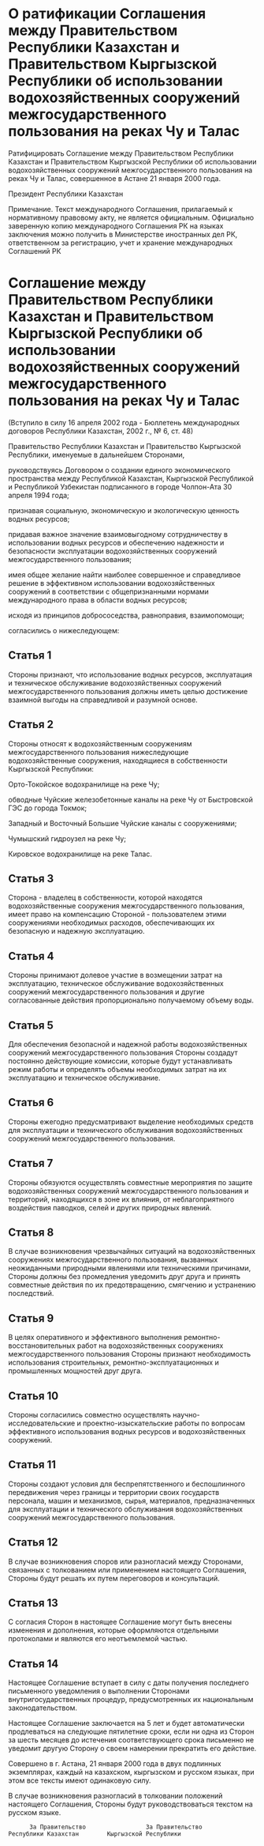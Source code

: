 # О ратификации Соглашения между Правительством Республики Казахстан и Правительством Кыргызской Республики об использовании водохозяйственных сооружений межгосударственного пользования на реках Чу и Талас

Ратифицировать Соглашение между Правительством Республики Казахстан и Правительством Кыргызской Республики об использовании водохозяйственных сооружений межгосударственного пользования на реках Чу и Талас, совершенное в Астане 21 января 2000 года.

Президент Республики Казахстан

Примечание. Текст международного Соглашения, прилагаемый к нормативному правовому акту, не является официальным. Официально заверенную копию международного Соглашения РК на языках заключения можно получить в Министерстве иностранных дел РК, ответственном за регистрацию, учет и хранение международных Соглашений РК

# Соглашение между Правительством Республики Казахстан и Правительством Кыргызской Республики об использовании водохозяйственных сооружений межгосударственного пользования на реках Чу и Талас

(Вступило в силу 16 апреля 2002 года - Бюллетень международных договоров Республики Казахстан, 2002 г., № 6, ст. 48)

Правительство Республики Казахстан и Правительство Кыргызской Республики, именуемые в дальнейшем Сторонами,

руководствуясь Договором о создании единого экономического пространства между Республикой Казахстан, Кыргызской Республикой и Республикой Узбекистан подписанного в городе Чолпон-Ата 30 апреля 1994 года;

признавая социальную, экономическую и экологическую ценность водных ресурсов;

придавая важное значение взаимовыгодному сотрудничеству в использовании водных ресурсов и обеспечению надежности и безопасности эксплуатации водохозяйственных сооружений межгосударственного пользования;

имея общее желание найти наиболее совершенное и справедливое решение в эффективном использовании водохозяйственных сооружений в соответствии с общепризнанными нормами международного права в области водных ресурсов;

исходя из принципов добрососедства, равноправия, взаимопомощи;

согласились о нижеследующем:

## Статья 1

Стороны признают, что использование водных ресурсов, эксплуатация и техническое обслуживание водохозяйственных сооружений межгосударственного пользования должны иметь целью достижение взаимной выгоды на справедливой и разумной основе.

## Статья 2

Стороны относят к водохозяйственным сооружениям межгосударственного пользования нижеследующие водохозяйственные сооружения, находящиеся в собственности Кыргызской Республики:

Орто-Токойское водохранилище на реке Чу;

обводные Чуйские железобетонные каналы на реке Чу от Быстровской ГЭС до города Токмок;

Западный и Восточный Большие Чуйские каналы с сооружениями;

Чумышский гидроузел на реке Чу;

Кировское водохранилище на реке Талас.

## Статья 3

Сторона - владелец в собственности, которой находятся водохозяйственные сооружения межгосударственного пользования, имеет право на компенсацию Стороной - пользователем этими сооружениями необходимых расходов, обеспечивающих их безопасную и надежную эксплуатацию.

## Статья 4

Стороны принимают долевое участие в возмещении затрат на эксплуатацию, техническое обслуживание водохозяйственных сооружений межгосударственного пользования и другие согласованные действия пропорционально получаемому объему воды.

## Статья 5

Для обеспечения безопасной и надежной работы водохозяйственных сооружений межгосударственного пользования Стороны создадут постоянно действующие комиссии, которые будут устанавливать режим работы и определять объемы необходимых затрат на их эксплуатацию и техническое обслуживание.

## Статья 6

Стороны ежегодно предусматривают выделение необходимых средств для эксплуатации и технического обслуживания водохозяйственных сооружений межгосударственного пользования.

## Статья 7

Стороны обязуются осуществлять совместные мероприятия по защите водохозяйственных сооружений межгосударственного пользования и территорий, находящихся в зоне их влияния, от неблагоприятного воздействия паводков, селей и других природных явлений.

## Статья 8

В случае возникновения чрезвычайных ситуаций на водохозяйственных сооружениях межгосударственного пользования, вызванных неожиданными природными явлениями или техническими причинами, Стороны должны без промедления уведомить друг друга и принять совместные действия по их предотвращению, смягчению и устранению последствий.

## Статья 9

В целях оперативного и эффективного выполнения ремонтно-восстановительных работ на водохозяйственных сооружениях межгосударственного пользования Стороны признают необходимость использования строительных, ремонтно-эксплуатационных и промышленных мощностей друг друга.

## Статья 10

Стороны согласились совместно осуществлять научно-исследовательские и проектно-изыскательские работы по вопросам эффективного использования водных ресурсов и водохозяйственных сооружений.

## Статья 11

Стороны создают условия для беспрепятственного и беспошлинного передвижения через границы и территории своих государств персонала, машин и механизмов, сырья, материалов, предназначенных для эксплуатации и технического обслуживания водохозяйственных сооружений межгосударственного пользования.

## Статья 12

В случае возникновения споров или разногласий между Сторонами, связанных с толкованием или применением настоящего Соглашения, Стороны будут решать их путем переговоров и консультаций.

## Статья 13

С согласия Сторон в настоящее Соглашение могут быть внесены изменения и дополнения, которые оформляются отдельными протоколами и являются его неотъемлемой частью.

## Статья 14

Настоящее Соглашение вступает в силу с даты получения последнего письменного уведомления о выполнении Сторонами внутригосударственных процедур, предусмотренных их национальным законодательством.

Настоящее Соглашение заключается на 5 лет и будет автоматически продлеваться на следующие пятилетние сроки, если ни одна из Сторон за шесть месяцев до истечения соответствующего срока письменно не уведомит другую Сторону о своем намерении прекратить его действие.

Совершено в г. Астана, 21 января 2000 года в двух подлинных экземплярах, каждый на казахском, кыргызском и русском языках, при этом все тексты имеют одинаковую силу.

В случае возникновения разногласий в толковании положений настоящего Соглашения, Стороны будут руководствоваться текстом на русском языке.

          За Правительство                 За Правительство       Республики Казахстан        Кыргызской Республики

